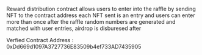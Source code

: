 Reward distribution contract allows users to enter into the raffle by sending NFT to the contract address each NFT sent is an entry and users can enter more than once after the raffle random numbers are generated and matched with user entries, airdrop is disburesed after

Verfied Contract Address : 0xDd669d1097A3727736E83509b4ef733AD7435905
 
